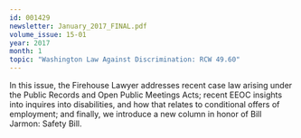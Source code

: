 ```yaml
---
id: 001429
newsletter: January_2017_FINAL.pdf
volume_issue: 15-01
year: 2017
month: 1
topic: "Washington Law Against Discrimination: RCW 49.60"
---
```


In this issue, the Firehouse Lawyer addresses recent case law arising under the Public Records and Open Public Meetings Acts; recent EEOC insights into inquires into disabilities, and how that relates to conditional offers of employment; and finally, we introduce a new column in honor of Bill Jarmon: Safety Bill.